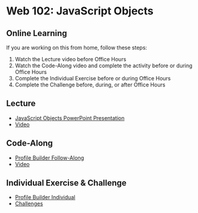 # Web 102: JavaScript Objects

## Online Learning
If you are working on this from home, follow these steps:

1. Watch the Lecture video before Office Hours
1. Watch the Code-Along video and complete the activity before or during Office Hours
1. Complete the Individual Exercise before or during Office Hours
1. Complete the Challenge before, during, or after Office Hours

## Lecture
- <a href="JavaScriptObjects.pptx" target="_blank">JavaScript Objects PowerPoint Presentation</a>
- [Video](https://www.youtube.com/watch?v=tOcAS4c4w-w&list=PL1P_sExxi-9PSNwmays_UE8JYllVu7P7u&index=41&t=4s)

## Code-Along
- [Profile Builder Follow-Along](ProfileBuilderFollowAlong.md)
- [Video](https://www.youtube.com/watch?v=Q7NT6vsjebg&list=PL1P_sExxi-9PSNwmays_UE8JYllVu7P7u&index=49&t=0s)

## Individual Exercise & Challenge
- [Profile Builder Individual](ProfileBuilderIndividual.md)
- [Challenges](Challenges.md)
